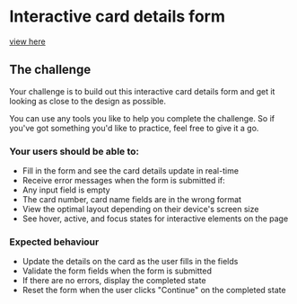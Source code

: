 # Interactive card details form

 [view here]()

## The challenge

Your challenge is to build out this interactive card details form and get it looking as close to the design as possible.

You can use any tools you like to help you complete the challenge. So if you've got something you'd like to practice, feel free to give it a go.

### Your users should be able to: 

- Fill in the form and see the card details update in real-time
- Receive error messages when the form is submitted if:
- Any input field is empty
- The card number, card name fields are in the wrong format
- View the optimal layout depending on their device's screen size
- See hover, active, and focus states for interactive elements on the page


### Expected behaviour

- Update the details on the card as the user fills in the fields
- Validate the form fields when the form is submitted
- If there are no errors, display the completed state
- Reset the form when the user clicks "Continue" on the completed state

